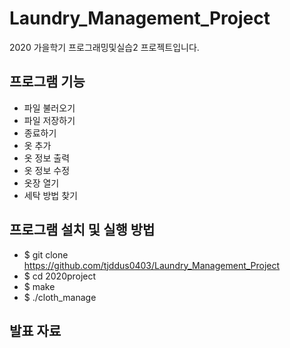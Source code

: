 # Laundry_Management_Project
2020 가을학기 프로그래밍및실습2 프로젝트입니다.

## 프로그램 기능
- 파일 불러오기
- 파일 저장하기
- 종료하기
- 옷 추가
- 옷 정보 출력
- 옷 정보 수정
- 옷장 열기
- 세탁 방법 찾기

## 프로그램 설치 및 실행 방법
- $ git clone https://github.com/tjddus0403/Laundry_Management_Project
- $ cd 2020project
- $ make
- $ ./cloth_manage

## 발표 자료
